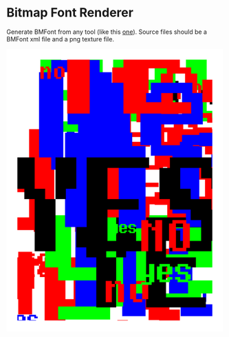 # Bitmap Font Renderer

Generate BMFont from any tool (like this [one](https://snowb.org/)).
Source files should be a BMFont xml file and a png texture file.

![Output](./img/yes_no.png)